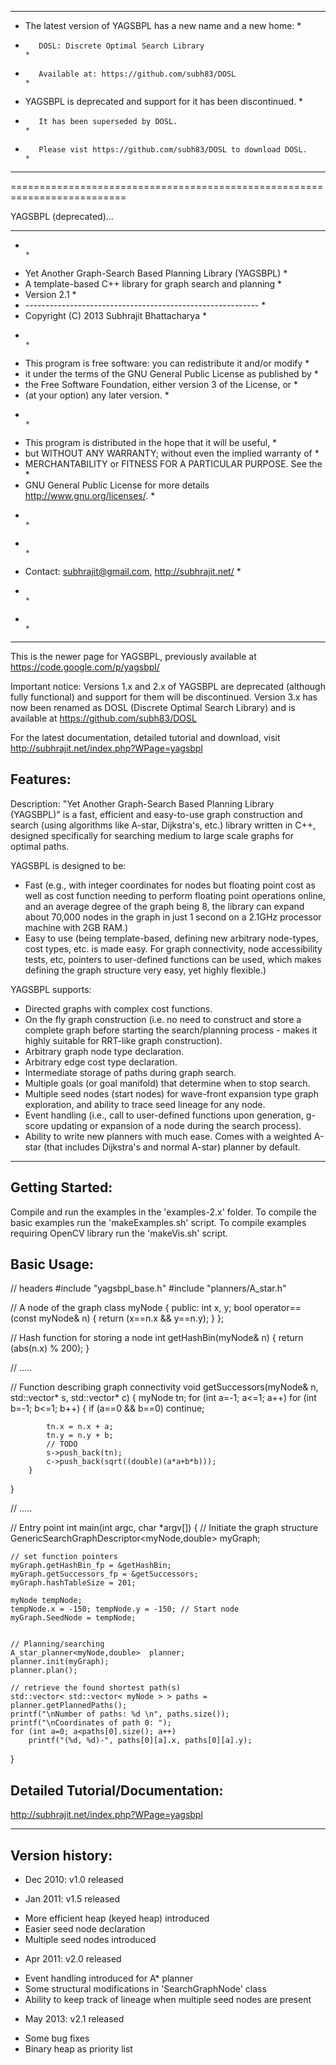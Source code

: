 **************************************************************************
*    The latest version of YAGSBPL has a new name and a new home:        *
*        DOSL: Discrete Optimal Search Library                           *
*        Available at: https://github.com/subh83/DOSL                    *
*    YAGSBPL is deprecated and support for it has been discontinued.     *
*        It has been superseded by DOSL.                                 *
*        Please vist https://github.com/subh83/DOSL to download DOSL.    *
**************************************************************************

==========================================================================


YAGSBPL (deprecated)...

*******************************************************************************
*                                                                             *
* Yet Another Graph-Search Based Planning Library (YAGSBPL)                   *
* A template-based C++ library for graph search and planning                  *
* Version 2.1                                                                 *
* ----------------------------------------------------------                  *
* Copyright (C) 2013  Subhrajit Bhattacharya                                  *
*                                                                             *
* This program is free software: you can redistribute it and/or modify        *
* it under the terms of the GNU General Public License as published by        *
* the Free Software Foundation, either version 3 of the License, or           *
* (at your option) any later version.                                         *
*                                                                             *
* This program is distributed in the hope that it will be useful,             *
* but WITHOUT ANY WARRANTY; without even the implied warranty of              *
* MERCHANTABILITY or FITNESS FOR A PARTICULAR PURPOSE.  See the               *
* GNU General Public License for more details <http://www.gnu.org/licenses/>. *
*                                                                             *
*                                                                             *
* Contact: subhrajit@gmail.com, http://subhrajit.net/                         *
*                                                                             *
*                                                                             *
*******************************************************************************

This is the newer page for YAGSBPL, previously available at
    https://code.google.com/p/yagsbpl/

Important notice: Versions 1.x and 2.x of YAGSBPL are deprecated (although fully functional) and support for them will be discontinued. Version 3.x has now been renamed as DOSL (Discrete Optimal Search Library) and is available at https://github.com/subh83/DOSL 

For the latest documentation, detailed tutorial and download, visit
    http://subhrajit.net/index.php?WPage=yagsbpl


Features:
--------

Description: "Yet Another Graph-Search Based Planning Library (YAGSBPL)" is a fast, efficient and easy-to-use graph construction and search (using algorithms like A-star, Dijkstra's, etc.) library written in C++, designed specifically for searching medium to large scale graphs for optimal paths. 

YAGSBPL is designed to be:
* Fast (e.g., with integer coordinates for nodes but floating point cost as well as cost function needing to perform floating point operations online, and an average degree of the graph being 8, the library can expand about 70,000 nodes in the graph in just 1 second on a 2.1GHz processor machine with 2GB RAM.)
* Easy to use (being template-based, defining new arbitrary node-types, cost types, etc. is made easy. For graph connectivity, node accessibility tests, etc, pointers to user-defined functions can be used, which makes defining the graph structure very easy, yet highly flexible.) 

YAGSBPL supports:
- Directed graphs with complex cost functions.
- On the fly graph construction (i.e. no need to construct and store a complete graph before starting the search/planning process - makes it highly suitable for RRT-like graph construction).
- Arbitrary graph node type declaration.
- Arbitrary edge cost type declaration.
- Intermediate storage of paths during graph search.
- Multiple goals (or goal manifold) that determine when to stop search.
- Multiple seed nodes (start nodes) for wave-front expansion type graph exploration, and ability to trace seed lineage for any node.
- Event handling (i.e., call to user-defined functions upon generation, g-score updating or expansion of a node during the search process).
- Ability to write new planners with much ease. Comes with a weighted A-star (that includes Dijkstra's and normal A-star) planner by default.

*******************************************************************************

Getting Started:
---------------

Compile and run the examples in the 'examples-2.x' folder. To compile the basic examples run the 'makeExamples.sh' script. To compile examples requiring OpenCV library run the 'makeVis.sh' script.

Basic Usage:
-----------

// headers
#include "yagsbpl_base.h"
#include "planners/A_star.h"

// A node of the graph
class myNode
{
public:
    int x, y;
    bool operator==(const myNode& n)
        { return (x==n.x && y==n.y); }
};

// Hash function for storing a node
int getHashBin(myNode& n) 
{ return (abs(n.x) % 200); }

// .....

// Function describing graph connectivity
void getSuccessors(myNode& n, std::vector<myNode>* s, std::vector<double>* c) 
{
    myNode tn;
    for (int a=-1; a<=1; a++)
        for (int b=-1; b<=1; b++) {
            if (a==0 && b==0) continue;
            
            tn.x = n.x + a;
            tn.y = n.y + b;
            // TODO
            s->push_back(tn);
            c->push_back(sqrt((double)(a*a+b*b))); 
        }
}

// .....

// Entry point
int main(int argc, char *argv[])
{
    // Initiate the graph structure
    GenericSearchGraphDescriptor<myNode,double> myGraph;
    
    // set function pointers
    myGraph.getHashBin_fp = &getHashBin;
    myGraph.getSuccessors_fp = &getSuccessors;
    myGraph.hashTableSize = 201;
    
    myNode tempNode;
    tempNode.x = -150; tempNode.y = -150; // Start node
    myGraph.SeedNode = tempNode;
    
    
    // Planning/searching
    A_star_planner<myNode,double>  planner;
    planner.init(myGraph);
    planner.plan();
    
    // retrieve the found shortest path(s)
    std::vector< std::vector< myNode > > paths = planner.getPlannedPaths();
    printf("\nNumber of paths: %d \n", paths.size());
    printf("\nCoordinates of path 0: ");
    for (int a=0; a<paths[0].size(); a++)
        printf("(%d, %d)-", paths[0][a].x, paths[0][a].y);
}


Detailed Tutorial/Documentation:
-------------------------------
http://subhrajit.net/index.php?WPage=yagsbpl


*******************************************************************************

Version history:
---------------

* Dec 2010: v1.0 released

* Jan 2011: v1.5 released
 - More efficient heap (keyed heap) introduced
 - Easier seed node declaration
 - Multiple seed nodes introduced
 
* Apr 2011: v2.0 released
 - Event handling introduced for A* planner
 - Some structural modifications in 'SearchGraphNode' class
 - Ability to keep track of lineage when multiple seed nodes are present

* May 2013: v2.1 released
 - Some bug fixes
 - Binary heap as priority list
 
